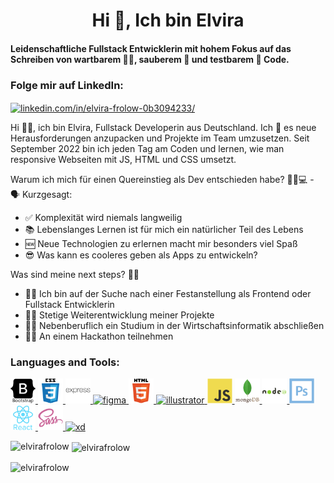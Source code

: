 <h1 style="text-align: center">Hi 👋, Ich bin Elvira</h1>
<h4 align="left">Leidenschaftliche Fullstack Entwicklerin mit hohem Fokus auf das Schreiben von wartbarem 👩‍🔧, sauberem 🧼 und testbarem 🧪 Code.</h4>

<h3 align="left">Folge mir auf LinkedIn:</h3>
<p align="left">
<a href="https://linkedin.com/in/elvira-frolow-0b3094233/" target="blank"><img align="center" src="https://raw.githubusercontent.com/rahuldkjain/github-profile-readme-generator/master/src/images/icons/Social/linked-in-alt.svg" alt="linkedin.com/in/elvira-frolow-0b3094233/" height="30" width="40" /></a>
</p>

Hi 🙋‍♀️, ich bin Elvira, Fullstack Developerin aus Deutschland. Ich 💛 es neue
Herausforderungen anzupacken und Projekte im Team umzusetzen. Seit September
2022 bin ich jeden Tag am Coden und lernen, wie man responsive Webseiten mit JS,
HTML und CSS umsetzt. 

Warum ich mich für einen Quereinstieg als Dev entschieden habe? 👩‍💻💻 -
🗣 Kurzgesagt: 
- ✅ Komplexität wird niemals langweilig
- 📚 Lebenslanges Lernen ist für mich ein natürlicher Teil des Lebens 
- 🆕 Neue Technologien zu erlernen macht mir besonders viel Spaß 
- 😎 Was kann es cooleres geben als Apps zu entwickeln?

Was sind meine next steps? 🧗‍♀️ 
- 👩‍💼 Ich bin auf der Suche nach einer Festanstellung als Frontend oder Fullstack Entwicklerin
- 👩‍💻 Stetige Weiterentwicklung meiner Projekte
- 👩‍🎓 Nebenberuflich ein Studium in der Wirtschaftsinformatik abschließen 
- 🦹‍♀️ An einem Hackathon teilnehmen


<h3 align="left">Languages and Tools:</h3>
<p align="left"> <a href="https://getbootstrap.com" target="_blank" rel="noreferrer"> <img src="https://raw.githubusercontent.com/devicons/devicon/master/icons/bootstrap/bootstrap-plain-wordmark.svg" alt="bootstrap" width="40" height="40"/> </a> <a href="https://www.w3schools.com/css/" target="_blank" rel="noreferrer"> <img src="https://raw.githubusercontent.com/devicons/devicon/master/icons/css3/css3-original-wordmark.svg" alt="css3" width="40" height="40"/> </a> <a href="https://expressjs.com" target="_blank" rel="noreferrer"> <img src="https://raw.githubusercontent.com/devicons/devicon/master/icons/express/express-original-wordmark.svg" alt="express" width="40" height="40"/> </a> <a href="https://www.figma.com/" target="_blank" rel="noreferrer"> <img src="https://www.vectorlogo.zone/logos/figma/figma-icon.svg" alt="figma" width="40" height="40"/> </a> <a href="https://www.w3.org/html/" target="_blank" rel="noreferrer"> <img src="https://raw.githubusercontent.com/devicons/devicon/master/icons/html5/html5-original-wordmark.svg" alt="html5" width="40" height="40"/> </a> <a href="https://www.adobe.com/in/products/illustrator.html" target="_blank" rel="noreferrer"> <img src="https://www.vectorlogo.zone/logos/adobe_illustrator/adobe_illustrator-icon.svg" alt="illustrator" width="40" height="40"/> </a> <a href="https://developer.mozilla.org/en-US/docs/Web/JavaScript" target="_blank" rel="noreferrer"> <img src="https://raw.githubusercontent.com/devicons/devicon/master/icons/javascript/javascript-original.svg" alt="javascript" width="40" height="40"/> </a> <a href="https://www.mongodb.com/" target="_blank" rel="noreferrer"> <img src="https://raw.githubusercontent.com/devicons/devicon/master/icons/mongodb/mongodb-original-wordmark.svg" alt="mongodb" width="40" height="40"/> </a> <a href="https://nodejs.org" target="_blank" rel="noreferrer"> <img src="https://raw.githubusercontent.com/devicons/devicon/master/icons/nodejs/nodejs-original-wordmark.svg" alt="nodejs" width="40" height="40"/> </a> <a href="https://www.photoshop.com/en" target="_blank" rel="noreferrer"> <img src="https://raw.githubusercontent.com/devicons/devicon/master/icons/photoshop/photoshop-line.svg" alt="photoshop" width="40" height="40"/> </a> <a href="https://reactjs.org/" target="_blank" rel="noreferrer"> <img src="https://raw.githubusercontent.com/devicons/devicon/master/icons/react/react-original-wordmark.svg" alt="react" width="40" height="40"/> </a> <a href="https://sass-lang.com" target="_blank" rel="noreferrer"> <img src="https://raw.githubusercontent.com/devicons/devicon/master/icons/sass/sass-original.svg" alt="sass" width="40" height="40"/> </a> <a href="https://www.adobe.com/products/xd.html" target="_blank" rel="noreferrer"> <img src="https://cdn.worldvectorlogo.com/logos/adobe-xd.svg" alt="xd" width="40" height="40"/> </a> </p>

<p><img align="left" src="https://github-readme-stats.vercel.app/api/top-langs?username=elvirafrolow&show_icons=true&locale=en&layout=compact" alt="elvirafrolow" /></p>

<p>&nbsp;<img align="center" src="https://github-readme-stats.vercel.app/api?username=elvirafrolow&show_icons=true&locale=en" alt="elvirafrolow" /></p>

<p><img align="center" src="https://github-readme-streak-stats.herokuapp.com/?user=elvirafrolow&" alt="elvirafrolow" /></p>
